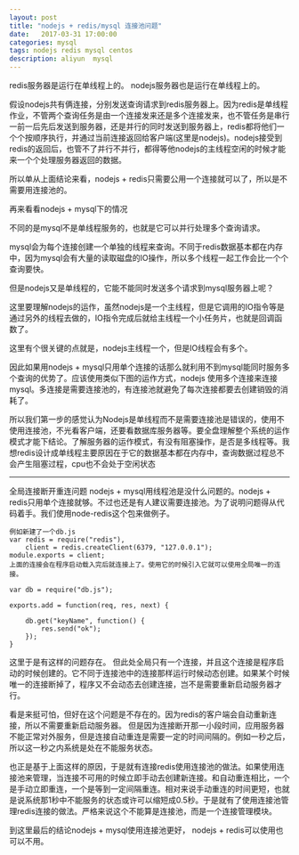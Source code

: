 ```yaml
---
layout: post
title: "nodejs + redis/mysql 连接池问题"
date:   2017-03-31 17:00:00
categories: mysql
tags: nodejs redis mysql centos
description: aliyun  mysql
---
```


redis服务器是运行在单线程上的。
nodejs服务器也是运行在单线程上的。

假设nodejs共有俩连接，分别发送查询请求到redis服务器上。因为redis是单线程作业，不管两个查询任务是由一个连接发来还是多个连接发来，也不管任务是串行一前一后先后发送到服务器，还是并行的同时发送到服务器上，redis都将他们一个个按顺序执行，并通过当前连接返回给客户端(这里是nodejs)。nodejs接受到redis的返回后，也管不了并行不并行，都得等他nodejs的主线程空闲的时候才能来一个个处理服务器返回的数据。

所以单从上面结论来看，nodejs + redis只需要公用一个连接就可以了，所以是不需要用连接池的。

再来看看nodejs + mysql下的情况

不同的是mysql不是单线程服务的，也就是它可以并行处理多个查询请求。

mysql会为每个连接创建一个单独的线程来查询。不同于redis数据基本都在内存中，因为mysql会有大量的读取磁盘的IO操作，所以多个线程一起工作会比一个个查询要快。

但是nodejs又是单线程的，它能不能同时发送多个请求到mysql服务器上呢？

这里要理解nodejs的运作，虽然nodejs是一个主线程，但是它调用的IO指令等是通过另外的线程去做的，IO指令完成后就给主线程一个小任务片，也就是回调函数了。

这里有个很关键的点就是，nodejs主线程一个，但是IO线程会有多个。

因此如果用nodejs + mysql只用单个连接的话那么就利用不到mysql能同时服务多个查询的优势了。应该使用类似下图的运作方式，nodejs 使用多个连接来连接mysql。多连接是需要连接池的，有连接池就避免了每次连接都要去创建销毁的消耗了。

所以我们第一步的感觉认为Nodejs是单线程而不是需要连接池是错误的，使用不使用连接池，不光看客户端，还要看数据库服务器等。要全盘理解整个系统的运作模式才能下结论。了解服务器的运作模式，有没有阻塞操作，是否是多线程等。我想redis设计成单线程主要原因在于它的数据基本都在内存中，查询数据过程总不会产生阻塞过程，cpu也不会处于空闲状态

---
全局连接断开重连问题
nodejs + mysql用线程池是没什么问题的。nodejs + redis只用单个连接就够。不过也还是有人建议需要连接池。为了说明问题得从代码着手。我们使用node-redis这个包来做例子。
```
例如新建了一个db.js
var redis = require("redis"),
    client = redis.createClient(6379, "127.0.0.1");
module.exports = client;
上面的连接会在程序启动载入完后就连接上了。使用它的时候引入它就可以使用全局唯一的连接。

var db = require("db.js");

exports.add = function(req, res, next) {

    db.get("keyName", function() {
        res.send("ok");
    });
}
```
这里于是有这样的问题存在。
但此处全局只有一个连接，并且这个连接是程序启动的时候创建的。它不同于连接池中的连接那样运行时候动态创建。如果某个时候唯一的连接断掉了，程序又不会动态去创建连接，岂不是需要重新启动服务器才行。

看是来挺可怕，但好在这个问题是不存在的。因为redis的客户端会自动重新连接，所以不需要重新启动服务器。
但是因为连接断开那一小段时间，应用服务器不能正常对外服务，但是连接自动重连是需要一定的时间间隔的。例如一秒之后，所以这一秒之内系统是处在不能服务状态。

也正是基于上面这样的原因，于是就有连接redis使用连接池的做法。如果使用连接池来管理，当连接不可用的时候立即手动去创建新连接。和自动重连相比，一个是手动立即重连，一个是等到一定间隔重连。相对来说手动重连的时间更短，也就是说系统那1秒中不能服务的状态或许可以缩短成0.5秒。于是就有了使用连接池管理redis连接的做法。严格来说这个不能算是连接池，而是一个连接管理模块。

到这里最后的结论nodejs + mysql使用连接池更好， nodejs + redis可以使用也可以不用。